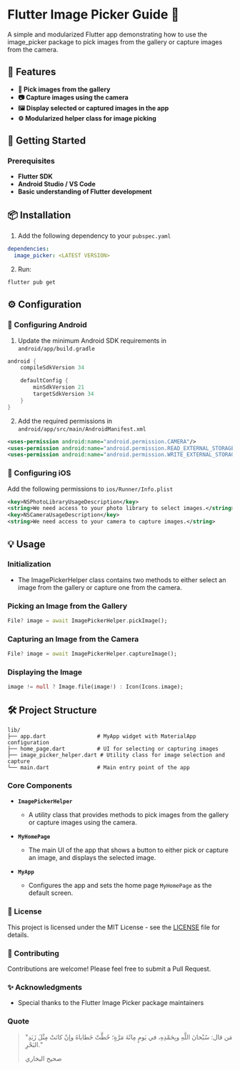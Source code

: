 # Flutter Image Picker Guide 📸

A simple and modularized Flutter app demonstrating how to use the image_picker package to pick images from the gallery or capture images from the camera.

## 🌟 Features

- **📱 Pick images from the gallery**
- **📷 Capture images using the camera**
- **🖼️ Display selected or captured images in the app**
- **⚙️ Modularized helper class for image picking**

## 🚀 Getting Started

### Prerequisites

- **Flutter SDK**
- **Android Studio / VS Code**
- **Basic understanding of Flutter development**

## 📦 Installation

1. Add the following dependency to your `pubspec.yaml`

```yaml
dependencies:
  image_picker: <LATEST VERSION>
```

2. Run:

```bash
flutter pub get
```

## ⚙️ Configuration

### 🤖 Configuring Android

1. Update the minimum Android SDK requirements in `android/app/build.gradle`

```gradle
android {
    compileSdkVersion 34

    defaultConfig {
        minSdkVersion 21
        targetSdkVersion 34
    }
}
```

2. Add the required permissions in `android/app/src/main/AndroidManifest.xml`

```xml
<uses-permission android:name="android.permission.CAMERA"/>
<uses-permission android:name="android.permission.READ_EXTERNAL_STORAGE"/>
<uses-permission android:name="android.permission.WRITE_EXTERNAL_STORAGE"/>
```

### 🍏 Configuring iOS

Add the following permissions to `ios/Runner/Info.plist`

```xml
<key>NSPhotoLibraryUsageDescription</key>
<string>We need access to your photo library to select images.</string>
<key>NSCameraUsageDescription</key>
<string>We need access to your camera to capture images.</string>
```

## 💡 Usage

### Initialization

- The ImagePickerHelper class contains two methods to either select an image from the gallery or capture one from the camera.

### Picking an Image from the Gallery

```dart
File? image = await ImagePickerHelper.pickImage();
```

### Capturing an Image from the Camera

```dart
File? image = await ImagePickerHelper.captureImage();
```

### Displaying the Image

```dart
image != null ? Image.file(image!) : Icon(Icons.image);
```

## 🛠️ Project Structure

```text
lib/
├── app.dart                # MyApp widget with MaterialApp configuration
├── home_page.dart          # UI for selecting or capturing images
├── image_picker_helper.dart # Utility class for image selection and capture
└── main.dart               # Main entry point of the app
```

### Core Components

- **`ImagePickerHelper`**  
  - A utility class that provides methods to pick images from the gallery or capture images using the camera.

- **`MyHomePage`**
  - The main UI of the app that shows a button to either pick or capture an image, and displays the selected image.

- **`MyApp`**
  - Configures the app and sets the home page `MyHomePage` as the default screen.

### 📝 License

This project is licensed under the MIT License - see the [LICENSE](LICENSE) file for details.

### 🤝 Contributing

Contributions are welcome! Please feel free to submit a Pull Request.

### ✨ Acknowledgments

- Special thanks to the Flutter Image Picker package maintainers

### Quote

> "مَن قال: سُبْحانَ اللَّهِ وبِحَمْدِهِ، في يَومٍ مِائَةَ مَرَّةٍ؛ حُطَّتْ خَطاياهُ وإنْ كانَتْ مِثْلَ زَبَدِ البَحْرِ."
>
> صحيح البخاري
